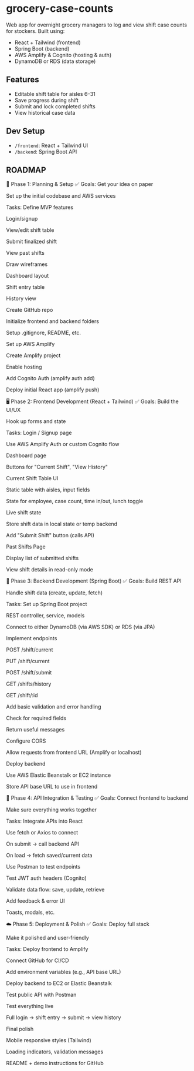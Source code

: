 # grocery-case-counts

Web app for overnight grocery managers to log and view shift case counts for stockers. Built using:

- React + Tailwind (frontend)
- Spring Boot (backend)
- AWS Amplify & Cognito (hosting & auth)
- DynamoDB or RDS (data storage)

## Features
- Editable shift table for aisles 6–31
- Save progress during shift
- Submit and lock completed shifts
- View historical case data

## Dev Setup
- `/frontend`: React + Tailwind UI
- `/backend`: Spring Boot API

## ROADMAP
🔧 Phase 1: Planning & Setup
✅ Goals:
Get your idea on paper

Set up the initial codebase and AWS services

Tasks:
Define MVP features

Login/signup

View/edit shift table

Submit finalized shift

View past shifts

Draw wireframes

Dashboard layout

Shift entry table

History view

Create GitHub repo

Initialize frontend and backend folders

Setup .gitignore, README, etc.

Set up AWS Amplify

Create Amplify project

Enable hosting

Add Cognito Auth (amplify auth add)

Deploy initial React app (amplify push)

🖥️ Phase 2: Frontend Development (React + Tailwind)
✅ Goals:
Build the UI/UX

Hook up forms and state

Tasks:
Login / Signup page

Use AWS Amplify Auth or custom Cognito flow

Dashboard page

Buttons for "Current Shift", "View History"

Current Shift Table UI

Static table with aisles, input fields

State for employee, case count, time in/out, lunch toggle

Live shift state

Store shift data in local state or temp backend

Add "Submit Shift" button (calls API)

Past Shifts Page

Display list of submitted shifts

View shift details in read-only mode

🧠 Phase 3: Backend Development (Spring Boot)
✅ Goals:
Build REST API

Handle shift data (create, update, fetch)

Tasks:
Set up Spring Boot project

REST controller, service, models

Connect to either DynamoDB (via AWS SDK) or RDS (via JPA)

Implement endpoints

POST /shift/current

PUT /shift/current

POST /shift/submit

GET /shifts/history

GET /shift/:id

Add basic validation and error handling

Check for required fields

Return useful messages

Configure CORS

Allow requests from frontend URL (Amplify or localhost)

Deploy backend

Use AWS Elastic Beanstalk or EC2 instance

Store API base URL to use in frontend

🧪 Phase 4: API Integration & Testing
✅ Goals:
Connect frontend to backend

Make sure everything works together

Tasks:
Integrate APIs into React

Use fetch or Axios to connect

On submit → call backend API

On load → fetch saved/current data

Use Postman to test endpoints

Test JWT auth headers (Cognito)

Validate data flow: save, update, retrieve

Add feedback & error UI

Toasts, modals, etc.

☁️ Phase 5: Deployment & Polish
✅ Goals:
Deploy full stack

Make it polished and user-friendly

Tasks:
Deploy frontend to Amplify

Connect GitHub for CI/CD

Add environment variables (e.g., API base URL)

Deploy backend to EC2 or Elastic Beanstalk

Test public API with Postman

Test everything live

Full login → shift entry → submit → view history

Final polish

Mobile responsive styles (Tailwind)

Loading indicators, validation messages

README + demo instructions for GitHub